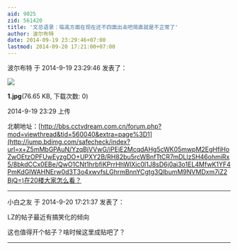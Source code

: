 ```yaml
---
aid: 9025
zid: 561420
title: '文总语录：临高方面在现在还不四面出击吧简直就是不正常了'
author: 波尔布特
date: 2014-09-19 23:29:46+07:00
lastmod: 2014-09-20 17:21:00+07:00
---
```


波尔布特 于 2014-9-19 23:29:46 发表了：

![](https://cdn.jsdelivr.net/gh/lzjluzijie/beichao@main/img/232914vbizi222f21dl26b.jpg)



**1.jpg**(76.65 KB, 下载次数: 0)



2014-9-19 23:29 上传



北朝地址：[http://bbs.cctvdream.com.cn/forum.php?mod=viewthread&tid=560040&extra=page%3D1](http://jump.bdimg.com/safecheck/index?url=x+Z5mMbGPAuN/YzqBjVVwG/iPEjE2McqdAHg5cWK05mwpM2EgHfiHoZwOEtzOPFUwEyzgDO+UPXY2B/RH82bu5rcWBnfTtCR7mDLlzSH46ohmiRx5/8bkdCCx0EBe/QwO1CNt1hrbfiKPrrHhWlXic0I1J8sD6j0ai3o1EL4MfwK1YF4PmKdGIWAHNErw0d3T3o4xwvfsLGhrmBnnYCgtg3QlbumM9NVMDxm7iZ2BjQ=)在20楼大家怎么看？

---------

小白之友 于 2014-9-20 17:21:37 发表了：

LZ的帖子最近有搞笑化的倾向

这也值得开个帖子？啥时候这里成贴吧了？

---------


